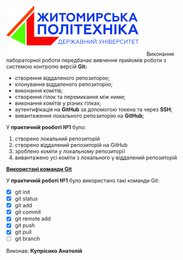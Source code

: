 ![Житомирська Політехніка](./readmeIMG/download.png)
Виконання лабораторної роботи передбачає вивчення прийомів роботи з системою контролю версій **Git:**
- створення віддаленого репозиторію;
- клонування віддаленого репозиторію;
- виконання комітів;
- створення гілок та перемикання між ними;
- виконання комітів у різних гілках;
- аутентифікація на **GitHub** за допомогою токена та через **SSH**;
- вивантаження локального репозиторію на **GitHub**;

У **практичній рооботі №1** було:
1. створено локальний репозиторій
2. створено віддалений репозиторій на GitHub
3. зроблено коміти у локальному репозиторії
4. вивантажено усі коміти з локального у віддалений репозиторій

[**Використані команди Git**]()

У **практичній роботі №1** було використано такі команди Git:
- [x] git init
- [x] git status
- [x] git add
- [x] git commit
- [x] git remote add
- [x] git push
- [x] git pull
- [ ] git branch

Виконав: **Купрієнко Анатолій**